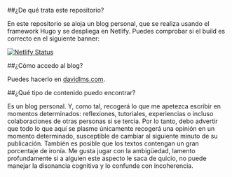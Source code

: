##¿De qué trata este repositorio?

En este repositorio se aloja un blog personal, que se realiza usando el framework Hugo y se despliega en Netlify. Puedes comprobar si el build es correcto en el siguiente banner:

[![Netlify Status](https://api.netlify.com/api/v1/badges/c66a178c-3963-41b8-9afb-5daaf0344047/deploy-status)](https://app.netlify.com/sites/ecstatic-aryabhata-bdb1da/deploys)

##¿Cómo accedo al blog?

Puedes hacerlo en [davidlms.com](https://davidlms.com).

##¿Qué tipo de contenido puedo encontrar?

Es un blog personal. Y, como tal, recogerá lo que me apetezca escribir en momentos determinados: reflexiones, tutoriales, experiencias o incluso colaboraciones de otras personas si se tercia. Por lo tanto, debo advertir que todo lo que aquí se plasme únicamente recogerá una opinión en un momento determinado, susceptible de cambiar al siguiente minuto de su publicación. También es posible que los textos contengan un gran porcentaje de ironía. Me gusta jugar con la ambigüedad, lamento profundamente si a alguien este aspecto le saca de quicio, no puede manejar la disonancia cognitiva y lo confunde con incoherencia.
